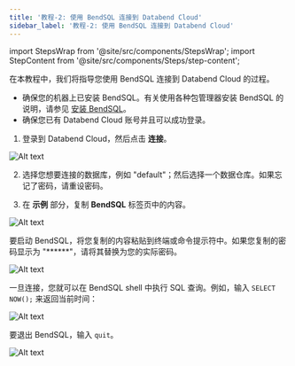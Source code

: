 ```yaml
---
title: '教程-2: 使用 BendSQL 连接到 Databend Cloud'
sidebar_label: '教程-2: 使用 BendSQL 连接到 Databend Cloud'
---
```

import StepsWrap from '@site/src/components/StepsWrap';
import StepContent from '@site/src/components/Steps/step-content';

在本教程中，我们将指导您使用 BendSQL 连接到 Databend Cloud 的过程。

<StepsWrap>
<StepContent number="0" title="开始之前">

- 确保您的机器上已安装 BendSQL。有关使用各种包管理器安装 BendSQL 的说明，请参见 [安装 BendSQL](index.md#installing-bendsql)。
- 确保您已有 Databend Cloud 账号并且可以成功登录。

</StepContent>

<StepContent number="1" title="获取连接信息">

1. 登录到 Databend Cloud，然后点击 **连接**。

![Alt text](/img/connect/bendsql-4.gif)

2. 选择您想要连接的数据库，例如 "default"；然后选择一个数据仓库。如果忘记了密码，请重设密码。

3. 在 **示例** 部分，复制 **BendSQL** 标签页中的内容。

![Alt text](/img/connect/bendsql-5.gif)

</StepContent>
<StepContent number="2" title="启动 BendSQL">

要启动 BendSQL，将您复制的内容粘贴到终端或命令提示符中。如果您复制的密码显示为 "******"，请将其替换为您的实际密码。

![Alt text](/img/connect/bendsql-6.gif)

</StepContent>

<StepContent number="3" title="执行查询">

一旦连接，您就可以在 BendSQL shell 中执行 SQL 查询。例如，输入 `SELECT NOW();` 来返回当前时间：

![Alt text](/img/connect/bendsql-7.gif)

</StepContent>
<StepContent number="4" title="退出 BendSQL">

要退出 BendSQL，输入 `quit`。

![Alt text](/img/connect/bendsql-8.gif)

</StepContent>
</StepsWrap>
